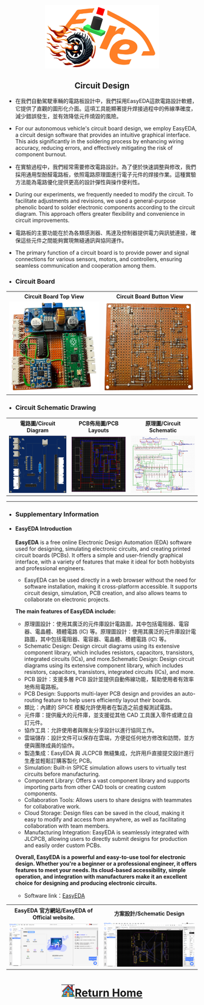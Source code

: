<div align="center"><img src="../../other/img/logo.png" width="300" alt=" logo"></div>

 ## <div align="center"> Circuit Design </div>
  - 在我們自動駕駛車輛的電路板設計中，我們採用EasyEDA這款電路設計軟體，它提供了直觀的圖形化介面。這項工具能顯著提升焊接過程中的佈線準確度，減少錯誤發生，並有效降低元件燒毀的風險。
  - For our autonomous vehicle's circuit board design, we employ EasyEDA, a circuit design software that provides an intuitive graphical interface. This aids significantly in the soldering process by enhancing wiring accuracy, reducing errors, and effectively mitigating the risk of component burnout.
  - 在實驗過程中，我們經常需要修改電路設計。為了便於快速調整與修改，我們採用通用型酚醛電路板，依照電路原理圖進行電子元件的焊接作業。這種實驗方法能為電路優化提供更高的設計彈性與操作便利性。
  - During our experiments, we frequently needed to modify the circuit. To facilitate adjustments and revisions, we used a general-purpose phenolic board to solder electronic components according to the circuit diagram. This approach offers greater flexibility and convenience in circuit improvements.
  - 電路板的主要功能在於為各類感測器、馬達及控制器提供電力與訊號連接，確保這些元件之間能夠實現無縫通訊與協同運作。
  - The primary function of a circuit board is to provide power and signal connections for various sensors, motors, and controllers, ensuring seamless communication and cooperation among them.

 - ### Circuit Board
<div align="center">
<table>
  <tr align="center">
      <th> Circuit Board Top View</th><th>Circuit Board Button View</th>
  </tr>
  <tr align="center">
     <td> <img src="../Circuit_Design/img/circuitboardup.png" width="300" alt="circuit_up"> </td><td><img src="../Circuit_Design/img/circuitboardback.png" width="300"   alt="circuit_lower.jpg"></td>
  </tr>
</table>
</div>

- ### Circuit Schematic Drawing
<div align="center">
<table>
  <tr align="center">
      <th>電路圖/Circuit Diagram</th><th>PCB佈局圖/PCB Layouts</th><th>原理圖/Circuit Schematic</th>
  </tr>
  <tr align="center">
     <td><img src="./img/Circuit Diagram.png"  width="300"  alt="Circuit Diagram"></td>
     <td><img src="./img/PCB.png" width="295" alt="PCB Layouts"></td>
     <td><img src="./img/Circuit Schematic.png" width="335" alt="Circuit Schematic"></td>
  </tr>
</table>
</div>

 ***
- ### Supplementary Information
 
 - #### EasyEDA Introduction

    __EasyEDA__ is a free online Electronic Design Automation (EDA) software used for designing, simulating electronic circuits, and creating printed circuit boards (PCBs). It offers a simple and user-friendly graphical interface, with a variety of features that make it ideal for both hobbyists and professional engineers.
    - EasyEDA can be used directly in a web browser without the need for software installation, making it cross-platform accessible. It supports circuit design, simulation, PCB creation, and also allows teams to collaborate on electronic projects.

    __The main features of EasyEDA include:__
    - 原理圖設計：使用其廣泛的元件庫設計電路圖，其中包括電阻器、電容器、電晶體、積體電路 (IC) 等。原理圖設計：使用其廣泛的元件庫設計電路圖，其中包括電阻器、電容器、電晶體、積體電路 (IC) 等。
    - Schematic Design: Design circuit diagrams using its extensive component library, which includes resistors, capacitors, transistors, integrated circuits (ICs), and more.Schematic Design: Design circuit diagrams using its extensive component library, which includes resistors, capacitors, transistors, integrated circuits (ICs), and more.
    - PCB 設計：支援多層 PCB 設計並提供自動佈線功能，幫助使用者有效率地佈局電路板。
    - PCB Design: Supports multi-layer PCB design and provides an auto-routing feature to help users efficiently layout their boards.
    - 類比：內建的 SPICE 模擬允許使用者在製造之前虛擬測試電路。
    - 元件庫：提供龐大的元件庫，並支援從其他 CAD 工具匯入零件或建立自訂元件。
    - 協作工具：允許使用者與隊友分享設計以進行協同工作。
    - 雲端儲存：設計文件可以保存在雲端，方便從任何地方修改和訪問，並方便與團隊成員的協作。
    - 製造集成：EasyEDA 與 JLCPCB 無縫集成，允許用戶直接提交設計進行生產並輕鬆訂購客製化 PCB。
    - Simulation: Built-in SPICE simulation allows users to virtually test circuits before manufacturing.
    - Component Library: Offers a vast component library and supports importing parts from other CAD tools or creating custom components.
    - Collaboration Tools: Allows users to share designs with teammates for collaborative work.
    - Cloud Storage: Design files can be saved in the cloud, making it easy to modify and access from anywhere, as well as facilitating collaboration with team members.
    - Manufacturing Integration: EasyEDA is seamlessly integrated with JLCPCB, allowing users to directly submit designs for production and easily order custom PCBs.

    __Overall, EasyEDA is a powerful and easy-to-use tool for electronic design. Whether you're a beginner or a professional engineer, it offers features to meet your needs. Its cloud-based accessibility, simple operation, and integration with manufacturers make it an excellent choice for designing and producing electronic circuits.__

    - Software link：[EasyEDA](https://easyeda.com/)
 <div align=center>
    <table>
    <tr>
    <th>EasyEDA 官方網站/EasyEDA of Official website.</th>
    <th>方案設計/Schematic Design</th>
    </tr><tr>
    <td><img src="./img/EasyEDA.png" width="400" alt="EasyEDA of Official website. "></td>
    <td><img src="./img/EasyEDA1.png" width="400" alt="Schematic Design"></td>
    </tr>
    </table>
    </div>

# <div align="center">![HOME](../../other/img/home.png)[Return Home](../../)</div>  